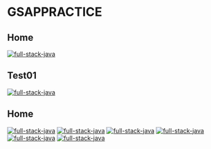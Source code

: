 # GSAPPRACTICE
## Home
<a href="https://gsaptests.vercel.app/"><img alt="full-stack-java"  src="https://github.com/user-attachments/assets/9d929be5-bf23-49d6-afd0-b9ffc3353ee5"/></a>
## Test01
<a href="https://gsaptests.vercel.app/"><img alt="full-stack-java"  src="https://github.com/user-attachments/assets/ddc9948f-1b29-4905-a749-7ab788f19395"/></a>
## Home
<a href="https://gsaptests.vercel.app/"><img alt="full-stack-java"  src="https://github.com/user-attachments/assets/9d929be5-bf23-49d6-afd0-b9ffc3353ee5"/></a>
<a href="https://gsaptests.vercel.app/"><img alt="full-stack-java"  src="https://github.com/user-attachments/assets/9d929be5-bf23-49d6-afd0-b9ffc3353ee5"/></a>
<a href="https://gsaptests.vercel.app/"><img alt="full-stack-java"  src="https://github.com/user-attachments/assets/9d929be5-bf23-49d6-afd0-b9ffc3353ee5"/></a>
<a href="https://gsaptests.vercel.app/"><img alt="full-stack-java"  src="https://github.com/user-attachments/assets/9d929be5-bf23-49d6-afd0-b9ffc3353ee5"/></a>
<a href="https://gsaptests.vercel.app/"><img alt="full-stack-java"  src="https://github.com/user-attachments/assets/9d929be5-bf23-49d6-afd0-b9ffc3353ee5"/></a>
<a href="https://gsaptests.vercel.app/"><img alt="full-stack-java"  src="https://github.com/user-attachments/assets/9d929be5-bf23-49d6-afd0-b9ffc3353ee5"/></a>





